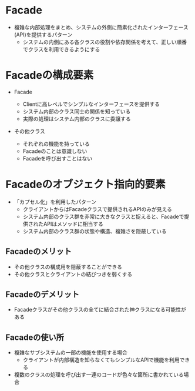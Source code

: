 # Facade
- 複雑な内部処理をまとめ、システムの外側に簡素化されたインターフェース(API)を提供するパターン
  - システムの内側にある各クラスの役割や依存関係を考えて、正しい順番でクラスを利用できるようにする

# Facadeの構成要素
- Facade
  - Clientに高レベルでシンプルなインターフェースを提供する
  - システム内部のクラス同士の関係を知っている
  - 実際の処理はシステム内部のクラスに委譲する

- その他クラス
  - それぞれの機能を持っている
  - Facadeのことは意識しない
  - Facadeを呼び出すことはない

# Facadeのオブジェクト指向的要素
- 「カプセル化」を利用したパターン
  - クライアントからはFacadeクラスで提供されるAPIのみが見える
  - システム内部のクラス群を非常に大きなクラスと捉えると、Facadeで提供されたAPIはメソッドに相当する
  - システム内部のクラス群の状態や構造、複雑さを隠蔽している

## Facadeのメリット
- その他クラスの構成用を隠蔽することができる
- その他クラスとクライアントの結びつきを弱くする

## Facadeのデメリット
- Facadeクラスがその他クラスの全てに結合された神クラスになる可能性がある

## Facadeの使い所
- 複雑なサブシステムの一部の機能を使用する場合
  - クライアントが内部構造を知らなくてもシンプルなAPIで機能を利用できる
- 複数のクラスの処理を呼び出す一連のコードが色々な箇所に書かれている場合
